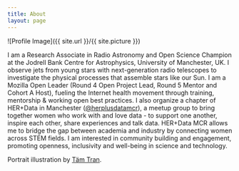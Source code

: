 ```yaml
---
title: About
layout: page
---
```

![Profile Image]({{ site.url }}/{{ site.picture }})

I am a Research Associate in Radio Astronomy and Open Science Champion at the Jodrell Bank Centre for Astrophysics, University of Manchester, UK. I observe jets from young stars with next-generation radio telescopes to investigate the physical processes that assemble stars like our Sun. I am a Mozilla Open Leader (Round 4 Open Project Lead, Round 5 Mentor and Cohort A Host), fueling the Internet health movement through training, mentorship & working open best practices. I also organize a chapter of HER+Data in Manchester ([@herplusdatamcr](https://twitter.com/herplusdatamcr)), a meetup group to bring together women who work with and love data - to support one another, inspire each other, share experiences and talk data. HER+Data MCR allows me to bridge the gap between academia and industry by connecting women across STEM fields. I am interested in community building and engagement, promoting openness, inclusivity and well-being in science and technology.

Portrait illustration by [Täm Tran](https://www.instagram.com/catlockholmes/).
